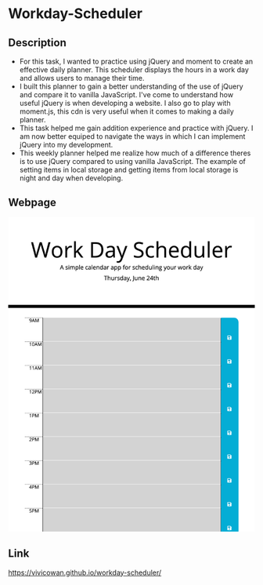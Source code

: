# Workday-Scheduler

## Description
- For this task, I wanted to practice using jQuery and moment to create an effective daily planner. This scheduler displays the hours in a work day and allows users to manage their time. 
- I built this planner to gain a better understanding of the use of jQuery and compare it to vanilla JavaScript. I've come to understand how useful jQuery is when developing a website. I also go to play with moment.js, this cdn is very useful when it comes to making a daily planner.
- This task helped me gain addition experience and practice with jQuery. I am now better equiped to navigate the ways in which I can implement jQuery into my development. 
- This weekly planner helped me realize how much of a difference theres is to use jQuery compared to using vanilla JavaScript. The example of setting items in local storage and getting items from local storage is night and day when developing.

## Webpage
![Screen Shot](./assets/screenshot-workday.png)

## Link
https://vivicowan.github.io/workday-scheduler/
